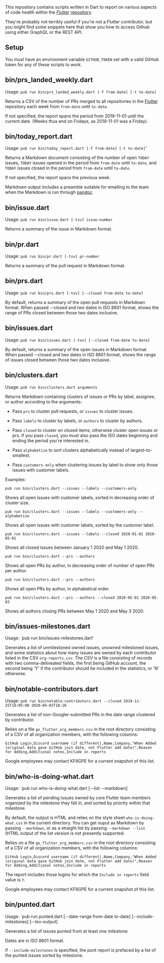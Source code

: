 This repository contains scripts written in Dart to report on various
aspects of code health within the 
[Flutter](https://flutter.dev) [repository](https://github.com/flutter).

They're probably not terribly useful if you're not a Flutter 
contributor, but you might find some snippets here that
show you how to access Github using either GraphQL or the
REST API.

## Setup
You must have an environment variable `GITHUB_TOKEN` set with a valid GitHub token 
for any of these scripts to work.

## bin/prs_landed_weekly.dart

Usage: `pub run bin/prs_landed_weekly.dart [-f from-date] [-t to-date]`

Returns a CSV of the number of PRs merged to all repositories in
the [Flutter](https://github.com/flutter) repository each week
from `from-date` until `to-date`.

If not specified, the report spans the period from 2019-11-01 until
the current date. (Weeks thus end on Fridays, as 2019-11-01 was a 
Friday).

## bin/today_report.dart

Usage: `pub run bin/today_report.dart [-f from-date] [-t to-date]`'

Returns a Markdown document consisting of the number of open 
`TODAY` issues, `TODAY` issues opened in the period from
`from-date` until `to-date`, and `TODAY` issues closed in the
period from `from-date` until `to-date`.

If not specified, the report spans the previous week.

Markdown output includes a preamble suitable for emailing
to the team when the Markdown is run through
[pandoc](https://pandoc.org/).


## bin/issue.dart
Usage: `pub run bin/issue.dart [-tsv] issue-number`

Returns a summary of the issue in Markdown format.

## bin/pr.dart
Usage: `pub run bin/pr.dart [-tsv] pr-number`

Returns a summary of the pull request in Markdown format.

## bin/prs.dart
Usage: `pub run bin/prs.dart [-tsv] [--closed from-date to-date]`

By default, returns a summary of the open pull requests in Markdown format.
When passed --closed and two dates in ISO 8601 format, shows the range
of PRs closed between those two dates inclusive.

## bin/issues.dart
Usage: `pub run bin/issues.dart [-tsv] [--closed from-date to-date]`

By default, returns a summary of the open issues in Markdown format.
When passed --closed and two dates in ISO 8601 format, shows the range
of issues closed between those two dates inclusive.

## bin/clusters.dart
Usage: `pub run bin/clusters.dart arguments`

Returns Markdown containing clusters of issues or PRs by label, assignee, or author according to
the arguments:

  *  Pass `prs` to cluster pull requests, or `issues` to cluster issues.

  *  Pass `labels` to cluster by labels, or `authors` to cluster by authors.

  *  Pass `closed` to cluster on closed items; otherwise cluster open issues or prs. 
     If you pass `closed`, you must also pass the ISO dates beginning and ending the period you're interested in.

  *  Pass `alphabetize` to sort clusters alphabetically instead of largest-to-smallest.

  *  Pass `customers-only` when clustering issues by label to show only those issues with customer labels.

Examples:
```
pub run bin/clusters.dart --issues --labels --customers-only 
```
Shows all open issues with customer labels, sorted in decreasing order of cluster size.

```
pub run bin/clusters.dart --issues --labels --customers-only --alphabetize
```
Shows all open issues with customer labels, sorted by the customer label.

```
pub run bin/clusters.dart --issues --labels --closed 2020-01-01 2020-05-01
```
Shows all closed issues between January 1 2020 and May 1 2020.

```
pub run bin/clusters.dart --prs --authors 
```
Shows all open PRs by author, in decreasing order of number of open PRs per author.

```
pub run bin/clusters.dart --prs --authors 
```
Shows all open PRs by author, in alphabetical order.


```
pub run bin/clusters.dart --prs --authors --closed 2020-05-01 2020-05-03
```
Shows all authors closing PRs between May 1 2020 and May 3 2020.

## bin/issues-milestones.dart

Usage: `pub run bin/issues-milestones.dart'

Generates a list of unmilestoned owned issues, unowned milestoned issues, and 
some statistics about how many issues are owned by each contributor listed in the 
CSV `org-reports.csv`. The CSV is a file consisting of records with two 
comma-delineated fields, the first being GitHub account, the second
being 'Y' if the contributor should be included in the statistics, or
'N' otherwise.

## bin/notable-contributors.dart

Usage: `pub run bin/notable-contributors.dart --closed 2019-11-25T18:05:00 2020-04-02T18:26`

Generates a list of non-Googler-submitted PRs in the date range clustered by contributor.

Relies on a file `go_flutter_org_members.csv` in the root directory consisting of a 
CSV of all organization members, with the following columns:
```
GitHub Login,Discord username (if different),Name,Company,"When Added (original data gave GitHub join date, not Flutter add date)",Reason for Adding,Additional notes,Include in reports
```
Google employees may contact KF6GPE for a current snapshot of this list.

## bin/who-is-doing-what.dart

Usage: `pub run who-is-doing-what.dart [--list --markdown]

Generates a list of pending issues owned by core Flutter team members organized by the milestone
they fall in, and sorted by priority within that milestone.

By default, the output is HTML and relies on the style sheet
`who-is-doing-what.css` in the current directory. You can get
ouput as Markdown by passing `--markdown`, or as a straight
list by passing `--markdown --list` (HTML output of the list
version is not presently supported.

Relies on a file `go_flutter_org_members.csv` in the root directory consisting of a 
CSV of all organization members, with the following columns:
```
GitHub Login,Discord username (if different),Name,Company,"When Added (original data gave GitHub join date, not Flutter add date)",Reason for Adding,Additional notes,Include in reports
```

The report includes those logins for which the `Include in reports` field value is `Y`.

Google employees may contact KF6GPE for a current snapshot of this list.

## bin/punted.dart

Usage: `pub run punted.dart [--date-range from-date to-date] [--include-milestones] [--tsv-output]

Generates a list of issues punted from at least one milestone.

Dates are in ISO 8601 format.

If `--include-milestones` is specified, the punt report is prefaced by a list of the punted issues sorted by milestone.



